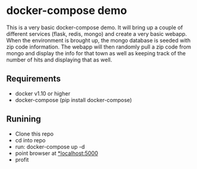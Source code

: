 # docker-compose demo

This is a very basic docker-compose demo.  It will bring up a couple of different services (flask, redis, mongo) and create a very basic webapp.  When the environment is brought up, the mongo database is seeded with zip code information.  The webapp will then randomly pull a zip code from mongo and display the info for that town as well as keeping track of the number of hits and displaying that as well.

## Requirements

- docker v1.10 or higher
- docker-compose (pip install docker-compose)

## Runining

* Clone this repo
* cd into repo
* run: docker-compose up -d
* point browser at [*localhost:5000](http://localhost:5000)
* profit
